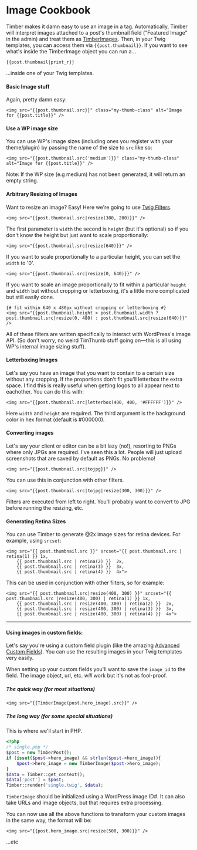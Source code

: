 # Image Cookbook

Timber makes it damn easy to use an image in a tag. Automatically, Timber will interpret images attached to a post's thumbnail field ("Featured Image" in the admin) and treat them as [TimberImages](TimberImage). Then, in your Twig templates, you can access them via `{{post.thumbnail}}`. If you want to see what's inside the TimberImage object you can run a...

```twig
{{post.thumbnail|print_r}}
```

...inside one of your Twig templates.

#### Basic Image stuff

Again, pretty damn easy:

```twig
<img src="{{post.thumbnail.src}}" class="my-thumb-class" alt="Image for {{post.title}}" />
```

#### Use a WP image size

You can use WP's image sizes (including ones you register with your theme/plugin) by passing the name of the size to `src` like so:

```twig
<img src="{{post.thumbnail.src('medium')}}" class="my-thumb-class" alt="Image for {{post.title}}" />
```

Note: If the WP size (e.g medium) has not been generated, it will return an empty string.

#### Arbitrary Resizing of Images

Want to resize an image? Easy! Here we're going to use [Twig Filters](http://twig.sensiolabs.org/doc/filters/index.html).

```twig
<img src="{{post.thumbnail.src|resize(300, 200)}}" />
```

The first parameter is `width` the second is `height` (but it's optional) so if you don't know the height but just want to scale proportionally:

```twig
<img src="{{post.thumbnail.src|resize(640)}}" />
```

If you want to scale proportionally to a particular height, you can set the `width` to '0'.

```twig
<img src="{{post.thumbnail.src|resize(0, 640)}}" />
```

If you want to scale an image proportionally to fit within a particular `height` and `width` but without cropping or letterboxing, it's a little more complicated but still easily done.

```twig
{# fit within 640 x 480px without cropping or letterboxing #}
<img src="{{post.thumbnail.height > post.thumbnail.width ? post.thumbnail.src|resize(0, 480) : post.thumbnail.src|resize(640)}}" />
```

All of these filters are written specifically to interact with WordPress's image API. (So don't worry, no weird TimThumb stuff going on—this is all using WP's internal image sizing stuff).

#### Letterboxing Images
Let's say you have an image that you want to contain to a certain size without any cropping. If the proportions don't fit you'll letterbox the extra space. I find this is really useful when getting logos to all appear next to eachother. You can do this with:

```twig
<img src="{{post.thumbnail.src|letterbox(400, 400, '#FFFFFF')}}" />
```
Here `width` and `height` are required. The third argument is the background color in hex format (default is #000000).

#### Converting images
Let's say your client or editor can be a bit lazy (no!), resorting to PNGs where only JPGs are required. I've seen this a lot. People will just upload screenshots that are saved by default as PNGs. No problemo!

```twig
<img src="{{post.thumbnail.src|tojpg}}" />
```

You can use this in conjunction with other filters.

```twig
<img src="{{post.thumbnail.src|tojpg|resize(300, 300)}}" />
```

Filters are executed from left to right. You'll probably want to convert to JPG before running the resizing, etc.

#### Generating Retina Sizes
You can use Timber to generate @2x image sizes for retina devices. For example, using `srcset`:

```twig
<img src="{{ post.thumbnail.src }}" srcset="{{ post.thumbnail.src | retina(1) }} 1x,
    {{ post.thumbnail.src | retina(2) }}  2x,
    {{ post.thumbnail.src | retina(3) }}  3x,
    {{ post.thumbnail.src | retina(4) }}  4x">
```

This can be used in conjunction with other filters, so for example:

```twig
<img src="{{ post.thumbnail.src|resize(400, 300) }}" srcset="{{ post.thumbnail.src |resize(400, 300) | retina(1) }} 1x,
    {{ post.thumbnail.src | resize(400, 300) | retina(2) }}  2x,
    {{ post.thumbnail.src | resize(400, 300) | retina(3) }}  3x,
    {{ post.thumbnail.src | resize(400, 300) | retina(4) }}  4x">
```

* * *

#### Using images in custom fields:
Let's say you're using a custom field plugin (like the amazing [Advanced Custom Fields](http://www.advancedcustomfields.com/)). You can use the resulting images in your Twig templates very easily.

When setting up your custom fields you'll want to save the `image_id` to the field. The image object, url, etc. _will_ work but it's not as fool-proof.

##### The quick way (for most situations)

```twig
<img src="{{TimberImage(post.hero_image).src}}" />
```

##### The long way (for some special situations)

This is where we'll start in PHP.

```php
<?php
/* single.php */
$post = new TimberPost();
if (isset($post->hero_image) && strlen($post->hero_image)){
	$post->hero_image = new TimberImage($post->hero_image);
}
$data = Timber::get_context();
$data['post'] = $post;
Timber::render('single.twig', $data);
```

`TimberImage` should be initialized using a WordPress image ID#. It can also take URLs and image objects, but that requires extra processing.

You can now use all the above functions to transform your custom images in the same way, the format will be:

```twig
<img src="{{post.hero_image.src|resize(500, 300)}}" />
```

...etc
